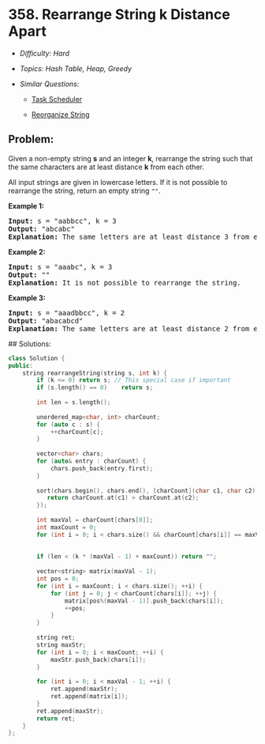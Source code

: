 # 358. Rearrange String k Distance Apart

* *Difficulty: Hard*

* *Topics: Hash Table, Heap, Greedy*

* *Similar Questions:*

  * [Task Scheduler](task-scheduler.md)

  * [Reorganize String](reorganize-string.md)

## Problem:

<p>Given a non-empty string <b>s</b> and an integer <b>k</b>, rearrange the string such that the same characters are at least distance <b>k</b> from each other.</p>

<p>All input strings are given in lowercase letters. If it is not possible to rearrange the string, return an empty string <code>&quot;&quot;</code>.</p>

<p><strong>Example 1:</strong></p>

<div>
<pre>
<strong>Input: </strong>s = <span id="example-input-1-1">&quot;aabbcc&quot;</span>, k = <span id="example-input-1-2">3</span>
<strong>Output: </strong><span id="example-output-1">&quot;abcabc&quot; 
<strong>Explanation: </strong></span>The same letters are at least distance 3 from each other.
</pre>

<div>
<p><strong>Example 2:</strong></p>

<pre>
<strong>Input: </strong>s = <span id="example-input-2-1">&quot;aaabc&quot;</span>, k = <span id="example-input-2-2">3</span>
<strong>Output: </strong><span id="example-output-2">&quot;&quot; 
<strong>Explanation:</strong> </span>It is not possible to rearrange the string.
</pre>

<div>
<p><strong>Example 3:</strong></p>

<pre>
<strong>Input: </strong>s = <span id="example-input-3-1">&quot;aaadbbcc&quot;</span>, k = <span id="example-input-3-2">2</span>
<strong>Output: </strong><span id="example-output-3">&quot;abacabcd&quot;
</span><span id="example-output-2"><strong>Explanation:</strong> </span>The same letters are at least distance 2 from each other.
</pre>
</div>
</div>
</div>
## Solutions:

```c++
class Solution {
public:
    string rearrangeString(string s, int k) {
        if (k <= 0) return s; // This special case if important
        if (s.length() == 0)    return s;
        
        int len = s.length();
        
        unordered_map<char, int> charCount;
        for (auto c : s) {
            ++charCount[c];
        }
        
        vector<char> chars;
        for (auto& entry : charCount) {
            chars.push_back(entry.first);
        }
        
        sort(chars.begin(), chars.end(), [charCount](char c1, char c2) {
           return charCount.at(c1) > charCount.at(c2); 
        });
        
        int maxVal = charCount[chars[0]];
        int maxCount = 0;
        for (int i = 0; i < chars.size() && charCount[chars[i]] == maxVal; ++i) ++maxCount;
        
        
        if (len < (k * (maxVal - 1) + maxCount)) return "";
        
        vector<string> matrix(maxVal - 1);
        int pos = 0;
        for (int i = maxCount; i < chars.size(); ++i) {
            for (int j = 0; j < charCount[chars[i]]; ++j) {
                matrix[pos%(maxVal - 1)].push_back(chars[i]);
                ++pos;
            }
        }
        
        string ret;
        string maxStr;
        for (int i = 0; i < maxCount; ++i) {
            maxStr.push_back(chars[i]);
        }
        
        for (int i = 0; i < maxVal - 1; ++i) {
            ret.append(maxStr);
            ret.append(matrix[i]);
        }
        ret.append(maxStr);
        return ret;
    }
};
```
